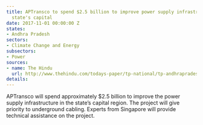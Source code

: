 ```yaml
---
title: APTransco to spend $2.5 billion to improve power supply infrastructure in the
  state's capital
date: 2017-11-01 00:00:00 Z
states:
- Andhra Pradesh
sectors:
- Climate Change and Energy
subsectors:
- Power
sources:
- name: The Hindu
  url: http://www.thehindu.com/todays-paper/tp-national/tp-andhrapradesh/power-infrastructure-to-be-augmented-in-the-capital-region/article19929779.ece
details: 
---
```


APTransco will spend approximately $2.5 billion to improve the power supply infrastructure in the state’s capital region. The project will give priority to underground cabling. Experts from Singapore will provide technical assistance on the project. 

